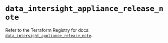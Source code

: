# `data_intersight_appliance_release_note`

Refer to the Terraform Registry for docs: [`data_intersight_appliance_release_note`](https://registry.terraform.io/providers/ciscodevnet/intersight/1.0.71/docs/data-sources/appliance_release_note).
